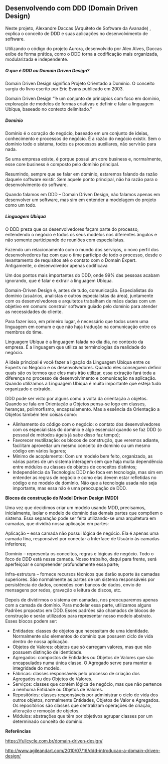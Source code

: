 ## Desenvolvendo com DDD (Domain Driven Design)

 

Neste projeto, Alexandre Daccas (Arquiteto de Software da Avanade) , explica o conceito de DDD e suas aplicações no desenvolvimento de software.

Utilizando o código do projeto Aurora, desenvolvido por Alex Alves, Daccas exibe de forma prática, como o DDD torna a codificação mais organizada, modularizada e independente.



##### O que é DDD ou Domain Driven Design?

Domain Driven Design significa Projeto Orientado a Domínio. O conceito surgiu do livro escrito por Eric Evans publicado em 2003. 

Domain Driven Design “’é um conjunto de princípios com foco em domínio, exploração de modelos de formas criativas e definir e falar a linguagem Ubíqua, baseado no contexto delimitado.”

 

##### Domínio

Domínio é o coração do negócio,  baseado em um conjunto de ideias, conhecimento e processos de negócio. É a razão do negócio existir. Sem o domínio todo o sistema, todos os processos auxiliares, não servirão para nada.

Se uma empresa existe, é porque possui um core business e, normalmente, esse core business é composto pelo domínio principal.

Resumindo, sempre que se falar em domínio, estaremos falando da razão daquele software existir. Sem aquele ponto principal, não há razão para o desenvolvimento do software.

Quando falamos em DDD – Domain Driven Design, não falamos apenas em desenvolver um software, mas sim em entender a modelagem do projeto como um todo.



##### Linguagem Ubíqua

O DDD preza que os desenvolvedores façam parte do processo, entendendo o negócio e todos os seus modelos nos diferentes ângulos e não somente participando de reuniões com especialistas.

Fazendo um relacionamento com o mundo dos serviços, o novo perfil dos desenvolvedores faz com que o time participe de todo o processo, desde o levantamento de requisitos até o contato com o Domain Expert. Antigamente, o desenvolvedor apenas codificava

Um dos pontos mais importantes do DDD, onde 99% das pessoas acabam ignorando, que é falar e extrair a linguagem Ubíqua.

Domain-Driven Design é, antes de tudo, comunicação. Especialistas do domínio (usuários, analistas e outros especialistas da área), juntamente com os desenvolvedores e arquitetos trabalham de mãos dadas com um objetivo em comum: construir software guiado pelo domínio para atender as necessidades do cliente.

Para fazer isso, em primeiro lugar, é necessário que todos usem uma linguagem em comum e que não haja tradução na comunicação entre os membros do time.

Linguagem Ubíqua é a linguagem falada no dia dia, no contexto da empresa. É a linguagem que utiliza as terminologias da realidade do negócio.

A ideia principal é você fazer a ligação da Linguagem Ubíqua entre os Experts no Negócio e os desenvolvedores. Quando eles conseguem definir quais são os termos que eles mais irão utilizar, essa extração fará toda a diferença no processo de desenvolvimento e comunicação na aplicação. Quando utilizamos a Linguagem Ubíqua é muito importante que esteja tudo organizado e extraído.



DDD pode ser visto por alguns como a volta da orientação a objetos. Quando se fala em Orientação a Objetos pensa-se logo em classes, heranças, polimorfismo, encapsulamento. Mas a essência da Orientação a Objetos também tem coisas como:

- Alinhamento do código com o negócio: o contato dos desenvolvedores com os especialistas do domínio é algo essencial quando se faz DDD (o pessoal de métodos ágeis já sabe disso faz tempo);
- Favorecer reutilização: os blocos de construção, que veremos adiante, facilitam aproveitar um mesmo conceito de domínio ou um mesmo código em vários lugares;
- Mínimo de acoplamento: Com um modelo bem feito, organizado, as várias partes de um sistema interagem sem que haja muita dependência entre módulos ou classes de objetos de conceitos distintos;
- Independência da Tecnologia:  DDD não foca em tecnologia, mas sim em entender as regras de negócio e como elas devem estar refletidas no código e no modelo de domínio. Não que a tecnologia usada não seja importante, mas essa não é uma preocupação de DDD.

 

**Blocos de construção do Model Driven Design (MDD)**

Uma vez que decidimos criar um modelo usando MDD, precisamos, inicialmente, isolar o modelo de domínio das demais partes que compõem o sistema. Essa separação pode ser feita utilizando-se uma arquitetura em camadas, que dividirá nossa aplicação em partes:

Aplicação – essa camada não possui lógica de negócio. Ela é apenas uma camada fina, responsável por conectar a Interface de Usuário às camadas inferiores;

Domínio – representa os conceitos, regras e lógicas de negócio. Todo o foco de DDD está nessa camada. Nosso trabalho, daqui para frente, será aperfeiçoar e compreender profundamente essa parte;

Infra-estrutura – fornece recursos técnicos que darão suporte às camadas superiores. São normalmente as partes de um sistema responsáveis por persistência de dados, conexões com bancos de dados, envio de mensagens por redes, gravação e leitura de discos, etc.



Depois de dividirmos o sistema em camadas, nos preocuparemos apenas com a camada de domínio. Para modelar essa parte, utilizamos alguns Padrões propostos em DDD. Esses padrões são chamados de blocos de construção e serão utilizados para representar nosso modelo abstrato. Esses blocos podem ser:

- Entidades: classes de objetos que necessitam de uma identidade. Normalmente são elementos do domínio que possuem ciclo de vida dentro de nossa aplicação.
- Objetos de Valores: objetos que só carregam valores, mas que não possuem distinção de identidade. 
- Agregados: compostos de Entidades ou Objetos de Valores que são encapsulados numa única classe. O Agregado serve para manter a integridade do modelo. 
- Fábricas:  classes responsáveis pelo processo de criação dos Agregados ou dos Objetos de Valores. 
- Serviços: classes que contém lógica de negócio, mas que não pertence a nenhuma Entidade ou Objetos de Valores. 
- Repositórios: classes responsáveis por administrar o ciclo de vida dos outros objetos, normalmente Entidades, Objetos de Valor e Agregados. Os repositórios são classes que centralizam operações de criação, alteração e remoção de objetos. 
- Módulos: abstrações que têm por objetivos agrupar classes por um determinado conceito do domínio. 

 

**Referências**

https://fullcycle.com.br/domain-driven-design/

http://www.agileandart.com/2010/07/16/ddd-introducao-a-domain-driven-design/